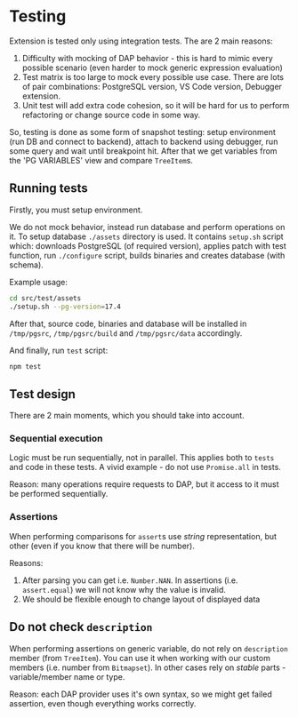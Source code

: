 # Testing

Extension is tested only using integration tests. The are 2 main reasons:

1. Difficulty with mocking of DAP behavior - this is hard to mimic every possible scenario (even harder to mock generic expression evaluation)
2. Test matrix is too large to mock every possible use case. There are lots of pair combinations: PostgreSQL version, VS Code version, Debugger extension.
3. Unit test will add extra code cohesion, so it will be hard for us to perform refactoring or change source code in some way.

So, testing is done as some form of snapshot testing: setup environment (run DB and connect to backend), attach to backend using debugger, run some query and wait until breakpoint hit.
After that we get variables from the 'PG VARIABLES' view and compare `TreeItem`s.

## Running tests

Firstly, you must setup environment.

We do not mock behavior, instead run database and perform operations on it.
To setup database `./assets` directory is used. It contains `setup.sh` script which: downloads PostgreSQL (of required version), applies patch with test function, run `./configure` script, builds binaries and creates database (with schema).

Example usage:

```bash
cd src/test/assets
./setup.sh --pg-version=17.4
```

After that, source code, binaries and database will be installed in `/tmp/pgsrc`, `/tmp/pgsrc/build` and `/tmp/pgsrc/data` accordingly.

And finally, run `test` script:

```bash
npm test
```

## Test design

There are 2 main moments, which you should take into account.

### Sequential execution

Logic must be run sequentially, not in parallel. This applies both to `tests` and code in these tests.
A vivid example - do not use `Promise.all` in tests.

Reason: many operations require requests to DAP, but it access to it must be performed sequentially.

### Assertions

When performing comparisons for `assert`s use *string* representation, but other (even if you know that there will be number).

Reasons:

1. After parsing you can get i.e. `Number.NAN`. In assertions (i.e. `assert.equal`) we will not know why the value is invalid.
2. We should be flexible enough to change layout of displayed data

## Do not check `description`

When performing assertions on generic variable, do not rely on `description` member (from `TreeItem`).
You can use it when working with our custom members (i.e. number from `Bitmapset`).
In other cases rely on *stable* parts - variable/member name or type.

Reason: each DAP provider uses it's own syntax, so we might get failed assertion, even though everything works correctly.
